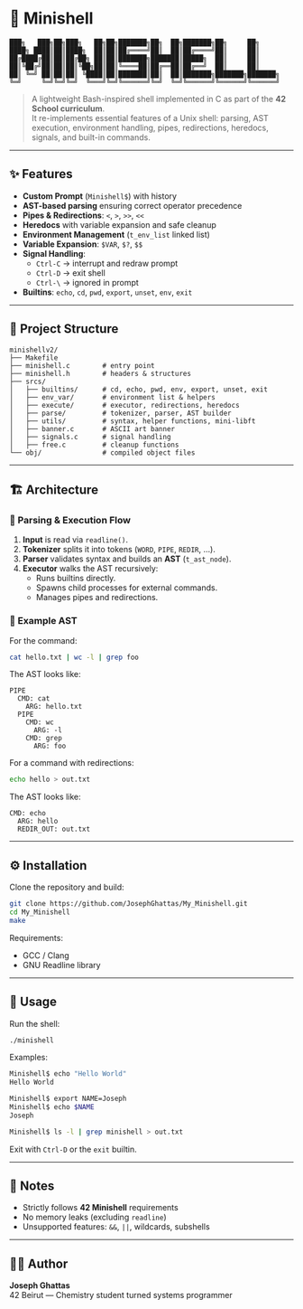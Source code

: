 # 🐚 Minishell  

```ansi
███╗   ███╗██╗███╗   ██╗██╗███████╗██╗  ██╗███████╗██╗     ██╗
████╗ ████║██║████╗  ██║██║██╔════╝██║  ██║██╔════╝██║     ██║
██╔████╔██║██║██╔██╗ ██║██║███████╗███████║█████╗  ██║     ██║
██║╚██╔╝██║██║██║╚██╗██║██║╚════██║██╔══██║██╔══╝  ██║     ██║
██║ ╚═╝ ██║██║██║ ╚████║██║███████║██║  ██║███████╗███████╗███████╗
╚═╝     ╚═╝╚═╝╚═╝  ╚═══╝╚═╝╚══════╝╚═╝  ╚═╝╚══════╝╚══════╝╚══════╝
```  

> A lightweight Bash-inspired shell implemented in C as part of the **42 School curriculum**.  
> It re-implements essential features of a Unix shell: parsing, AST execution, environment handling, pipes, redirections, heredocs, signals, and built-in commands.  

---

## ✨ Features  

- **Custom Prompt** (`Minishell$`) with history  
- **AST-based parsing** ensuring correct operator precedence  
- **Pipes & Redirections**: `<`, `>`, `>>`, `<<`  
- **Heredocs** with variable expansion and safe cleanup  
- **Environment Management** (`t_env_list` linked list)  
- **Variable Expansion**: `$VAR`, `$?`, `$$`  
- **Signal Handling**:  
  - `Ctrl-C` → interrupt and redraw prompt  
  - `Ctrl-D` → exit shell  
  - `Ctrl-\` → ignored in prompt  
- **Builtins**: `echo`, `cd`, `pwd`, `export`, `unset`, `env`, `exit`  

---

## 📂 Project Structure  

```
minishellv2/
├── Makefile
├── minishell.c        # entry point
├── minishell.h        # headers & structures
├── srcs/
│   ├── builtins/      # cd, echo, pwd, env, export, unset, exit
│   ├── env_var/       # environment list & helpers
│   ├── execute/       # executor, redirections, heredocs
│   ├── parse/         # tokenizer, parser, AST builder
│   ├── utils/         # syntax, helper functions, mini-libft
│   ├── banner.c       # ASCII art banner
│   ├── signals.c      # signal handling
│   ├── free.c         # cleanup functions
└── obj/               # compiled object files
```

---

## 🏗️ Architecture  

### 🔹 Parsing & Execution Flow  

1. **Input** is read via `readline()`.  
2. **Tokenizer** splits it into tokens (`WORD`, `PIPE`, `REDIR`, …).  
3. **Parser** validates syntax and builds an **AST** (`t_ast_node`).  
4. **Executor** walks the AST recursively:  
   - Runs builtins directly.  
   - Spawns child processes for external commands.  
   - Manages pipes and redirections.  

### 🔹 Example AST  

For the command:  

```bash
cat hello.txt | wc -l | grep foo
```

The AST looks like:

```
PIPE
  CMD: cat
    ARG: hello.txt
  PIPE
    CMD: wc
      ARG: -l
    CMD: grep
      ARG: foo
```

For a command with redirections:

```bash
echo hello > out.txt
```

The AST looks like:

```
CMD: echo
  ARG: hello
  REDIR_OUT: out.txt
```

---

## ⚙️ Installation  

Clone the repository and build:  

```bash
git clone https://github.com/JosephGhattas/My_Minishell.git
cd My_Minishell
make
```

Requirements:  
- GCC / Clang  
- GNU Readline library  

---

## 🚀 Usage  

Run the shell:  

```bash
./minishell
```

Examples:  

```bash
Minishell$ echo "Hello World"
Hello World

Minishell$ export NAME=Joseph
Minishell$ echo $NAME
Joseph

Minishell$ ls -l | grep minishell > out.txt
```

Exit with `Ctrl-D` or the `exit` builtin.  

---

## 🔎 Notes  

- Strictly follows **42 Minishell** requirements  
- No memory leaks (excluding `readline`)  
- Unsupported features: `&&`, `||`, wildcards, subshells  

---

## 👨‍💻 Author  

**Joseph Ghattas**  
42 Beirut — Chemistry student turned systems programmer  
